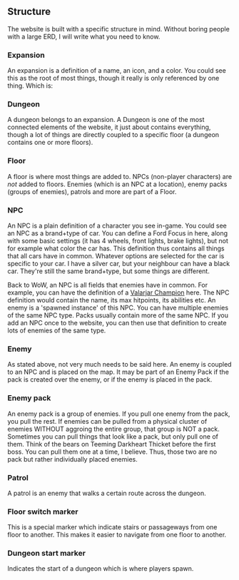 ## Structure
The website is built with a specific structure in mind. 
Without boring people with a large ERD, I will write what you need to know.

### Expansion
An expansion is a definition of a name, an icon, and a color. 
You could see this as the root of most things, 
though it really is only referenced by one thing. Which is:

### Dungeon
A dungeon belongs to an expansion. A Dungeon is one of the most connected elements
of the website, it just about contains everything, though a lot of things are directly
coupled to a specific floor (a dungeon contains one or more floors).

### Floor
A floor is where most things are added to. NPCs (non-player characters) are _not_ 
added to floors. Enemies (which is an NPC at a location), enemy packs (groups of enemies), 
patrols and more are part of a Floor.

### NPC
An NPC is a plain definition of a character you see in-game. You could see an NPC
as a brand+type of car. You can define a Ford Focus in here, along with some basic 
settings (it has 4 wheels, front lights, brake lights), but not for example what color
the car has. This definition thus contains all things that all cars have in common.
Whatever options are selected for the car is specific to your car. I have a silver car,
but your neighbour can have a black car. They're still the same brand+type, but some things
are different.

Back to WoW, an NPC is all fields that enemies have in common. For example, you can
have the definition of a [Valarjar Champion](https://www.wowhead.com/npc=97087/valarjar-champion)
here. The NPC definition would contain the name, its max hitpoints, its abilities etc.
An enemy is a 'spawned instance' of this NPC. You can have multiple enemies of the same
NPC type. Packs usually contain more of the same NPC. If you add an NPC once to the website,
you can then use that definition to create lots of enemies of the same type.

### Enemy
As stated above, not very much needs to be said here. An enemy is coupled to an NPC and
is placed on the map. It may be part of an Enemy Pack if the pack is created over the enemy,
or if the enemy is placed in the pack.

### Enemy pack
An enemy pack is a group of enemies. If you pull one enemy from the pack, you pull the rest.
If enemies can be pulled from a physical cluster of enemies WITHOUT aggroing the entire group,
that group is NOT a pack. Sometimes you can pull things that look like a pack, but only pull 
one of them. Think of the bears on Teeming Darkheart Thicket before the first boss. You can
pull them one at a time, I believe. Thus, those two are no pack but rather individually placed
enemies.

### Patrol
A patrol is an enemy that walks a certain route across the dungeon.

### Floor switch marker
This is a special marker which indicate stairs or passageways from one floor to another.
This makes it easier to navigate from one floor to another.

### Dungeon start marker
Indicates the start of a dungeon which is where players spawn.